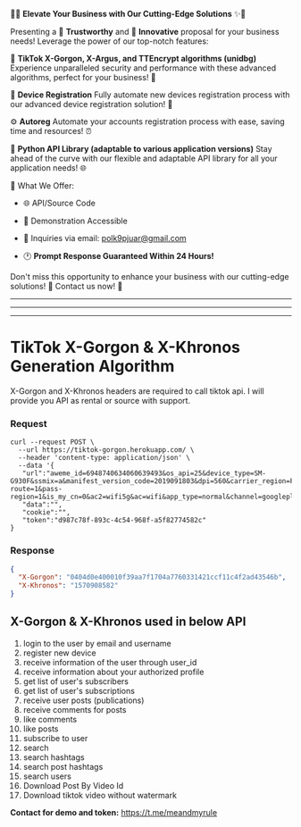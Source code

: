 🌟✨ **Elevate Your Business with Our Cutting-Edge Solutions** ✨🌟

Presenting a 🔐 **Trustworthy** and 🚀 **Innovative** proposal for your business needs! Leverage the power of our top-notch features:

🎯 **TikTok X-Gorgon, X-Argus, and TTEncrypt algorithms (unidbg)** Experience unparalleled security and performance with these advanced algorithms, perfect for your business! 💪

🤖 **Device Registration** Fully automate new devices registration process with our advanced device registration solution! 📱

⚙️ **Autoreg** Automate your accounts registration process with ease, saving time and resources! ⏰

🐍 **Python API Library (adaptable to various application versions)** Stay ahead of the curve with our flexible and adaptable API library for all your application needs! 🌐

💼 What We Offer:

- 🌐 API/Source Code

- 🎥 Demonstration Accessible

- 📧 Inquiries via email: polk9pjuar@gmail.com

- 🕐 **Prompt Response Guaranteed Within 24 Hours!**

Don't miss this opportunity to enhance your business with our cutting-edge solutions! 🌟 Contact us now! 📩

---

---

---








# TikTok X-Gorgon & X-Khronos Generation Algorithm

X-Gorgon and X-Khronos headers are required to call tiktok api. I will provide you API as rental or source with support.

### Request
```shell
curl --request POST \
  --url https://tiktok-gorgon.herokuapp.com/ \
  --header 'content-type: application/json' \
  --data '{
   "url":"aweme_id=6948740634060639493&os_api=25&device_type=SM-G930F&ssmix=a&manifest_version_code=2019091803&dpi=560&carrier_region=FR&uoo=0&region=US&carrier_region_v2=208&app_name=musical_ly&version_name=13.1.3&timezone_offset=3600&ts=1569407751&ab_version=13.1.3&pass-route=1&pass-region=1&is_my_cn=0&ac2=wifi5g&ac=wifi&app_type=normal&channel=googleplay&update_version_code=2019091803&_rticket=1569407751490&device_platform=android&iid=6740283443298715398&build_number=13.1.3&locale=en&version_code=130103&timezone_name=Europe%2FParis&openudid=d65d0efd4bbd2ae8&device_id=6740283146010527238&sys_region=US&app_language=en&resolution=1440*2560&device_brand=samsung&language=en&os_version=7.1.2&aid=1233&mcc_mnc=20801",
   "data":"",
   "cookie":"",
   "token":"d987c78f-893c-4c54-968f-a5f82774582c"
}
```
### Response
```json
{
  "X-Gorgon": "0404d0e400010f39aa7f1704a7760331421ccf11c4f2ad43546b",
  "X-Khronos": "1570908582"
}
```



## X-Gorgon & X-Khronos  used in below API

1. login to the user by email and username
2. register new device
3. receive information of the user through user_id
4. receive information about your authorized profile
5. get list of user's subscribers
6. get list of user's subscriptions
7. receive user posts (publications)
8. receive comments for posts
9. like comments
10. like posts
11. subscribe to user
12. search
13. search hashtags
14. search post hashtags
15. search users
16. Download Post By Video Id
17. Download tiktok video without watermark





**Contact for demo and token:** https://t.me/meandmyrule

